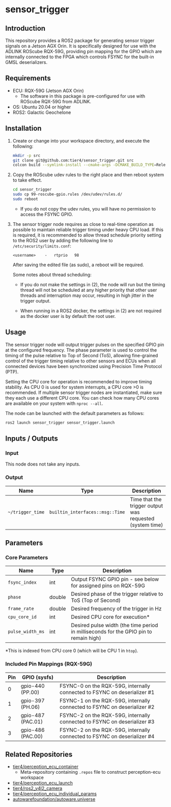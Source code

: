 # sensor_trigger

## Introduction

This repository provides a ROS2 package for generating sensor trigger signals on a Jetson AGX Orin. It is specifically designed for use with the ADLINK ROScube RQX-59G, providing pin mapping for the GPIO which are internally connected to the FPGA which controls FSYNC for the built-in GMSL deserializers.

## Requirements

- ECU: RQX-59G (Jetson AGX Orin)
  - The software in this package is pre-configured for use with ROScube RQX-59G from ADLINK.
- OS: Ubuntu 20.04 or higher
- ROS2: Galactic Geochelone

## Installation

1. Create or change into your workspace directory, and execute the following:

    ```bash
    mkdir -p src
    git clone git@github.com:tier4/sensor_trigger.git src
    colcon build --symlink-install --cmake-args -DCMAKE_BUILD_TYPE=Release --packages-up-to sensor_trigger
    ```

2. Copy the ROScube udev rules to the right place and then reboot system to take effect.

    ```bash
    cd sensor_trigger
    sudo cp 99-roscube-gpio.rules /dev/udev/rules.d/
    sudo reboot
    ```
    
    - If you do not copy the udev rules, you will have no permission to access the FSYNC GPIO.

3. The sensor trigger node requires as close to real-time operation as possible to maintain reliable trigger timing under heavy CPU load. If this is required, it is recommended to allow thread schedule priority setting to the ROS2 user by adding the following line to `/etc/security/limits.conf`:

    ```
    <username>    -   rtprio   98
    ```

    After saving the edited file (as sudo), a reboot will be required.

    Some notes about thread scheduling:
    - If you do not make the settings in (2), the node will run but the timing thread will not be scheduled at any higher priority that other user threads and interruption may occur, resulting in high jitter in the trigger output.
    
    - When running in a ROS2 docker, the settings in (2) are not required as the docker user is by default the root user.

## Usage

The sensor trigger node will output trigger pulses on the specified GPIO pin at the configured frequency.
The phase parameter is used to control the timing of the pulse relative to Top of Second (ToS), allowing fine-grained control of the trigger timing relative to other sensors and ECUs when all connected devices have been synchronized using Precision Time Protocol (PTP).

Setting the CPU core for operation is recommended to improve timing stability. As CPU 0 is used for system interrupts, a CPU core >0 is recommended. If multiple sensor trigger nodes are instantiated, make sure they each use a different CPU core. You can check how many CPU cores are available on your system with `nproc --all`.

The node can be launched with the default parameters as follows:

```bash
ros2 launch sensor_trigger sensor_trigger.launch
```

## Inputs / Outputs

### Input

This node does not take any inputs.

### Output

| Name             | Type                            | Description                                              |
| ---------------- | ------------------------------- | -------------------------------------------------------- |
| `~/trigger_time` | `builtin_interfaces::msg::Time` | Time that the trigger output was requested (system time) |

## Parameters

### Core Parameters

| Name          | Type   | Description                                                  |
| ------------- | ------ | ------------------------------------------------------------ |
| `fsync_index`        | int    | Output FSYNC GPIO pin - see below for assigned pins on RQX-59G     |
| `phase`       | double | Desired phase of the trigger relative to ToS (Top of Second) |
| `frame_rate`  | double | Desired frequency of the trigger in Hz                       |
| `cpu_core_id` | int    | Desired CPU core for execution\*                             |
| `pulse_width_ms` | int | Desired pulse width (the time period in milliseconds for the GPIO pin to remain high) |

\*This is indexed from CPU core 0 (which will be CPU 1 in `htop`).

### Included Pin Mappings (RQX-59G)

| Pin | GPIO (sysfs) | Description                                                             |
| --- | ------------ | ----------------------------------------------------------------------- |
| 0  | gpio-440 (PP.00)          | FSYNC-0 on the RQX-59G, internally connected to FSYNC on deserializer #1 |
| 1  | gpio-397 (PH.06)          | FSYNC-1 on the RQX-59G, internally connected to FSYNC on deserializer #2 |
| 2  | gpio-487 (PAC.01)          | FSYNC-2 on the RQX-59G, internally connected to FSYNC on deserializer #3 |
| 3  | gpio-486 (PAC.00)          | FSYNC-2 on the RQX-59G, internally connected to FSYNC on deserializer #4 |

## Related Repositories

- [tier4/perception_ecu_container](https://github.com/tier4/perception_ecu_container)
  - Meta-repository containing `.repos` file to construct perception-ecu workspace
- [tier4/perception_ecu_launch](https://github.com/tier4/perception_ecu_launch.git)
- [tier4/ros2_v4l2_camera](https://github.com/tier4/ros2_v4l2_camera.git)
- [tier4/perception_ecu_individual_params](https://github.com/tier4/perception_ecu_individual_params)
- [autowarefoundation/autoware.universe](https://github.com/autowarefoundation/autoware.universe.git)
